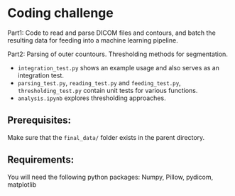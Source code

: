 # Coding challenge

Part1: Code to read and parse DICOM files and contours, and batch the resulting data for feeding into a machine learning pipeline.

Part2: Parsing of outer countours. Thresholding methods for segmentation.

- `integration_test.py` shows an example usage and also serves as an integration test.
- `parsing_test.py`, `reading_test.py` and `feeding_test.py`, `thresholding_test.py` contain unit tests for various functions.
- `analysis.ipynb` explores thresholding approaches.

## Prerequisites:

Make sure that the `final_data/` folder exists in the parent directory.

## Requirements:

You will need the following python packages:
        Numpy, Pillow, pydicom, matplotlib
